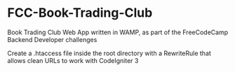 # FCC-Book-Trading-Club
Book Trading Club Web App written in WAMP, as part of the FreeCodeCamp Backend Developer challenges




Create a .htaccess file inside the root directory with a RewriteRule that allows clean URLs to work with CodeIgniter 3
